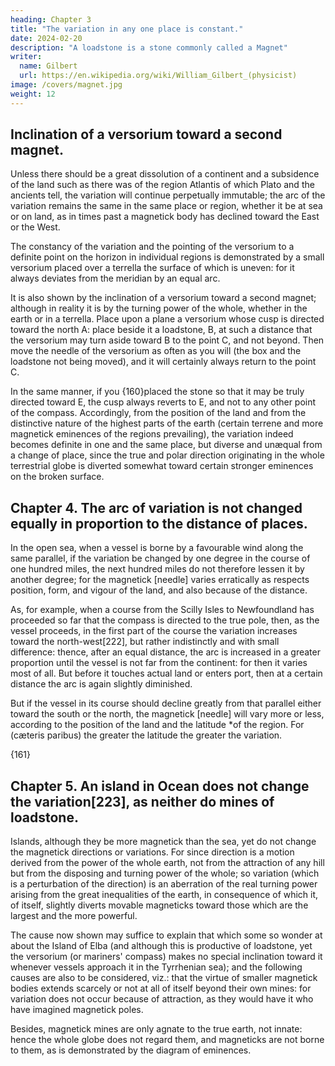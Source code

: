 ```yaml
---
heading: Chapter 3
title: "The variation in any one place is constant."
date: 2024-02-20
description: "A loadstone is a stone commonly called a Magnet"
writer:
  name: Gilbert
  url: https://en.wikipedia.org/wiki/William_Gilbert_(physicist)
image: /covers/magnet.jpg
weight: 12
---
```



## Inclination of a versorium toward a second magnet.

Unless there should be a great dissolution of a continent and a subsidence of the land such as there was of the region Atlantis of which Plato and the ancients tell, the variation will continue perpetually immutable; the arc of the variation remains the same in the same place or region, whether it be at sea or on land, as in times past a magnetick body has declined toward the East or the West. 

The constancy of the variation and the pointing of the versorium to a definite point on the horizon in individual regions is demonstrated by a small versorium placed over a terrella the surface of which is uneven: for it always deviates from the meridian by an equal arc. 

It is also shown by the inclination of a versorium toward a second magnet; although in reality it is by the turning power of the whole, whether in the earth or in a terrella. Place upon a plane a versorium whose cusp is directed toward the north A: place beside it a loadstone, B, at such a distance that the versorium may turn aside toward B to the point C, and not beyond. Then move the needle of the versorium as often as you will (the box and the loadstone not being moved), and it will certainly always return to the point C. 

In the same manner, if you {160}placed the stone so that it may be truly directed toward E, the cusp always reverts to E, and not to any other point of the compass. Accordingly, from the position of the land and from the distinctive nature of the highest parts of the earth (certain terrene and more magnetick eminences of the regions prevailing), the variation indeed becomes definite in one and the same place, but diverse and unæqual from a change of place, since the true and polar direction originating in the whole terrestrial globe is diverted somewhat toward certain stronger eminences on the broken surface.



## Chapter 4. The arc of variation is not changed equally in proportion to the distance of places.

In the open sea, when a vessel is borne by a favourable wind along the same parallel, if the variation be changed by one degree in the course of one hundred miles, the next hundred miles do not therefore lessen it by another degree; for the magnetick [needle] varies erratically as respects position, form, and vigour of the land, and also because of the distance. 

As, for example, when a course from the Scilly Isles to Newfoundland has proceeded so far that the compass is directed to the true pole, then, as the vessel proceeds, in the first part of the course the variation increases toward the north-west[222], but rather indistinctly and with small difference: thence, after an equal distance, the arc is increased in a greater proportion until the vessel is not far from the continent: for then it varies most of all. But before it touches actual land or enters port, then at a certain distance the arc is again slightly diminished. 

But if the vessel in its course should decline greatly from that parallel either toward the south or the north, the magnetick [needle] will vary more or less, according to the position of the land and the latitude *of the region. For (cæteris paribus) the greater the latitude the greater the variation.



{161}

## Chapter 5. An island in Ocean does not change the variation[223], as neither do mines of loadstone.

Islands, although they be more magnetick than the sea, yet do not change the magnetick directions or variations. For since direction is a motion derived from the power of the whole earth, not from the attraction of any hill but from the disposing and turning power of the whole; so variation (which is a perturbation of the direction) is an aberration of the real turning power arising from the great inequalities of the earth, in consequence of which it, of itself, slightly diverts movable magneticks toward those which are the largest and the more powerful. 

The cause now shown may suffice to explain that which some so wonder at about the Island of Elba (and although this is productive of loadstone, yet the versorium (or mariners' compass) makes no special inclination toward it whenever vessels approach it in the Tyrrhenian sea); and the following causes are also to be considered, viz.: that the virtue of smaller magnetick bodies extends scarcely or not at all of itself beyond their own mines: for variation does not occur because of attraction, as they would have it who have imagined magnetick poles. 

Besides, magnetick mines are only agnate to the true earth, not innate: hence the whole globe does not regard them, and magneticks are not borne to them, as is demonstrated by the diagram of eminences.


